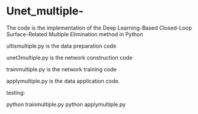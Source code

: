 # Unet_multiple-
The code is the implementation of the Deep Learning-Based Closed-Loop Surface-Related Multiple Elimination method in Python

ultismultiple.py is the data preparation code

unet3multiple.py is the network construction code

trainmultiple.py is the network training code

applymultiple.py is the data application code.

testing:

python trainmultiple.py
python applymultiple.py
